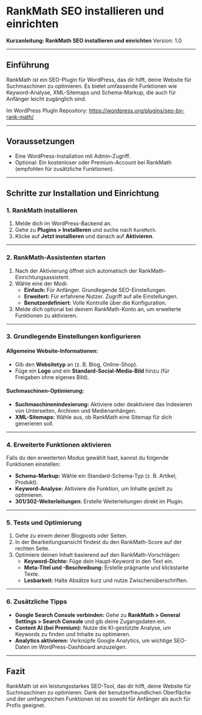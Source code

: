 # RankMath SEO installieren und einrichten

**Kurzanleitung: RankMath SEO installieren und einrichten**
Version: 1.0

------

## Einführung

RankMath ist ein SEO-Plugin für WordPress, das dir hilft, deine Website für Suchmaschinen zu optimieren. Es bietet umfassende Funktionen wie Keyword-Analyse, XML-Sitemaps und Schema-Markup, die auch für Anfänger leicht zugänglich sind.

Im WordPress PlugIn Repository: https://wordpress.org/plugins/seo-by-rank-math/

------

## Voraussetzungen

- Eine WordPress-Installation mit Admin-Zugriff.
- Optional: Ein kostenloser oder Premium-Account bei RankMath (empfohlen für zusätzliche Funktionen).

------

## Schritte zur Installation und Einrichtung

### 1. RankMath installieren

1. Melde dich im WordPress-Backend an.
2. Gehe zu **Plugins > Installieren** und suche nach `RankMath`.
3. Klicke auf **Jetzt installieren** und danach auf **Aktivieren**.

------

### 2. RankMath-Assistenten starten

1. Nach der Aktivierung öffnet sich automatisch der RankMath-Einrichtungsassistent.
2. Wähle eine der Modi:
   - **Einfach:** Für Anfänger. Grundlegende SEO-Einstellungen.
   - **Erweitert:** Für erfahrene Nutzer. Zugriff auf alle Einstellungen.
   - **Benutzerdefiniert:** Volle Kontrolle über die Konfiguration.
3. Melde dich optional bei deinem RankMath-Konto an, um erweiterte Funktionen zu aktivieren.

------

### 3. Grundlegende Einstellungen konfigurieren

#### Allgemeine Website-Informationen:

- Gib den **Websitetyp** an (z. B. Blog, Online-Shop).
- Füge ein **Logo** und ein **Standard-Social-Media-Bild** hinzu (für Freigaben ohne eigenes Bild).

#### Suchmaschinen-Optimierung:

- **Suchmaschinenindexierung:** Aktiviere oder deaktiviere das Indexieren von Unterseiten, Archiven und Medienanhängen.
- **XML-Sitemaps:** Wähle aus, ob RankMath eine Sitemap für dich generieren soll.

------

### 4. Erweiterte Funktionen aktivieren

Falls du den erweiterten Modus gewählt hast, kannst du folgende Funktionen einstellen:

- **Schema-Markup:** Wähle ein Standard-Schema-Typ (z. B. Artikel, Produkt).
- **Keyword-Analyse:** Aktiviere die Funktion, um Inhalte gezielt zu optimieren.
- **301/302-Weiterleitungen:** Erstelle Weiterleitungen direkt im Plugin.

------

### 5. Tests und Optimierung

1. Gehe zu einem deiner Blogposts oder Seiten.
2. In der Bearbeitungsansicht findest du den RankMath-Score auf der rechten Seite.
3. Optimiere deinen Inhalt basierend auf den RankMath-Vorschlägen:
   - **Keyword-Dichte:** Füge dein Haupt-Keyword in den Text ein.
   - **Meta-Titel und -Beschreibung:** Erstelle prägnante und klickstarke Texte.
   - **Lesbarkeit:** Halte Absätze kurz und nutze Zwischenüberschriften.

------

### 6. Zusätzliche Tipps

- **Google Search Console verbinden:** Gehe zu **RankMath > General Settings > Search Console** und gib deine Zugangsdaten ein.
- **Content AI (bei Premium):** Nutze die KI-gestützte Analyse, um Keywords zu finden und Inhalte zu optimieren.
- **Analytics aktivieren:** Verknüpfe Google Analytics, um wichtige SEO-Daten im WordPress-Dashboard anzuzeigen.

------

## Fazit

RankMath ist ein leistungsstarkes SEO-Tool, das dir hilft, deine Website für Suchmaschinen zu optimieren. Dank der benutzerfreundlichen Oberfläche und der umfangreichen Funktionen ist es sowohl für Anfänger als auch für Profis geeignet.